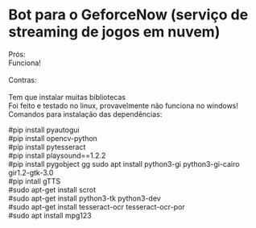 # Bot para o GeforceNow (serviço de  streaming de jogos em nuvem) <br>
Prós:<br>
Funciona!<br>
<br>
Contras:<br>
<br>
Tem que instalar muitas bibliotecas<br>
Foi feito e testado no linux, provavelmente não funciona no windows!<br>
Comandos para instalação das dependências: <br>

#pip install pyautogui <br>
#pip install opencv-python <br>
#pip install pytesseract <br>
#pip install playsound==1.2.2 <br>
#pip install pygobject gg sudo apt install python3-gi python3-gi-cairo gir1.2-gtk-3.0 <br> 
#pip intall  gTTS <br>
#sudo apt-get install scrot <br>
#sudo apt-get install python3-tk python3-dev <br>
#sudo apt-get install tesseract-ocr tesseract-ocr-por <br>
#sudo apt install mpg123  <br>
